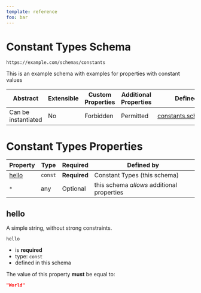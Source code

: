 ```yaml
---
template: reference
foo: bar
---
```


# Constant Types Schema

```
https://example.com/schemas/constants
```

This is an example schema with examples for properties with constant values

| Abstract | Extensible | Custom Properties | Additional Properties | Defined In |
|----------|------------|-------------------|-----------------------|------------|
| Can be instantiated | No | Forbidden | Permitted | [constants.schema.json](constants.schema.json) |

# Constant Types Properties

| Property | Type | Required | Defined by |
|----------|------|----------|------------|
| [hello](#hello) | `const` | **Required** | Constant Types (this schema) |
| `*` | any | Optional | this schema *allows* additional properties |

## hello

A simple string, without strong constraints.

`hello`
* is **required**
* type: `const`
* defined in this schema

The value of this property **must** be equal to:

```json
"World"
```




